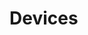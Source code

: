 # Devices



























































































